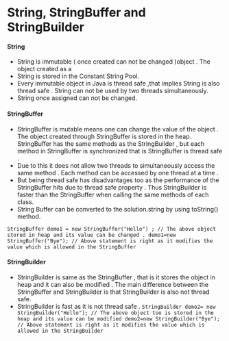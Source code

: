 # String, StringBuffer and StringBuilder

#### String
* String is immutable ( once created can not be changed )object . The object created as a
* String is stored in the Constant String Pool.
* Every immutable object in Java is thread safe ,that implies String is also thread safe . String can not be used by two threads simultaneously.
* String once assigned can not be changed.

#### StringBuffer
* StringBuffer is mutable means one can change the value of the object . The object created through StringBuffer is stored in the heap. StringBuffer has the same methods as the StringBuilder , but each method in StringBuffer is synchronized that is StringBuffer is thread safe .
* Due to this it does not allow two threads to simultaneously access the same method . Each method can be accessed by one thread at a time .
* But being thread safe has disadvantages too as the performance of the StringBuffer hits due to thread safe property . Thus StringBuilder is faster than the StringBuffer when calling the same methods of each class.
* String Buffer can be converted to the solution.string by using toString() method.

`StringBuffer demo1 = new StringBuffer("Hello") ;
// The above object stored in heap and its value can be changed .
demo1=new StringBuffer("Bye");
// Above statement is right as it modifies the value which is allowed in the StringBuffer`

#### StringBuilder
* StringBuilder is same as the StringBuffer , that is it stores the object in heap and it can also be modified . The main difference between the StringBuffer and StringBuilder is that StringBuilder is also not thread safe.
* StringBuilder is fast as it is not thread safe .
`StringBuilder demo2= new StringBuilder("Hello");
// The above object too is stored in the heap and its value can be modified
demo2=new StringBuilder("Bye");
// Above statement is right as it modifies the value which is allowed in the StringBuilder`